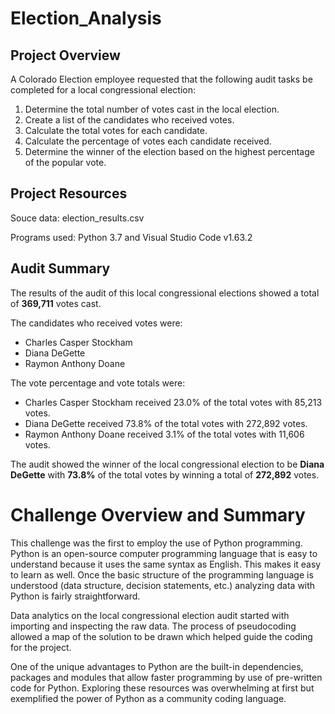 # Election_Analysis

## Project Overview
A Colorado Election employee requested that the following audit tasks be completed for a local congressional election:

1. Determine the total number of votes cast in the local election.
2. Create a list of the candidates who received votes.
3. Calculate the total votes for each candidate.
4. Calculate the percentage of votes each candidate received.
5. Determine the winner of the election based on the highest percentage of the popular vote.

## Project Resources

Souce data: election_results.csv

Programs used: Python 3.7 and Visual Studio Code v1.63.2 

## Audit Summary
The results of the audit of this local congressional elections showed a total of **369,711** votes cast. 

The candidates who received votes were:
- Charles Casper Stockham
- Diana DeGette
- Raymon Anthony Doane

The vote percentage and vote totals were:

- Charles Casper Stockham received 23.0% of the total votes with 85,213 votes.
- Diana DeGette received 73.8% of the total votes with 272,892 votes.
- Raymon Anthony Doane received 3.1% of the total votes with 11,606 votes.

The audit showed the winner of the local congressional election to be **Diana DeGette** with **73.8%** of the total votes by winning a total of **272,892** votes.

# Challenge Overview and Summary
This challenge was the first to employ the use of Python programming. Python is an open-source computer programming language that is easy to understand because it uses the same syntax as English. This makes it easy to learn as well. Once the basic structure of the programming language is understood (data structure, decision statements, etc.) analyzing data with Python is fairly straightforward.

Data analytics on the local congressional election audit started with importing and inspecting the raw data. The process of pseudocoding allowed a map of the solution to be drawn which helped guide the coding for the project.

One of the unique advantages to Python are the built-in dependencies, packages and modules that allow faster programming by use of pre-written code for Python. Exploring these resources was overwhelming at first but exemplified the power of Python as a community coding language.
